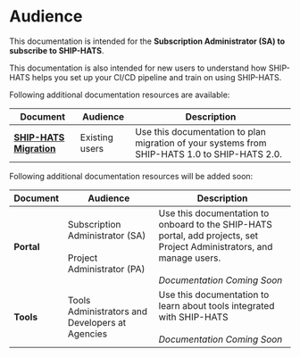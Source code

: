 # Audience

This documentation is intended for the **Subscription Administrator (SA) to subscribe to SHIP-HATS**.

This documentation is also intended for new users to understand how SHIP-HATS helps you set up your CI/CD pipeline and train on using SHIP-HATS. 

Following additional documentation resources are available:

|Document|Audience|Description|
|---|---|---|
|**[SHIP-HATS Migration](https://docs.developer.tech.gov.sg/docs/ship-hats-migration/)**|Existing users|Use this documentation to plan migration of your systems from SHIP-HATS 1.0 to SHIP-HATS 2.0.|

Following additional documentation resources will be added soon:

|Document|Audience|Description|
|---|---|---|
|**Portal**|Subscription Administrator (SA) <br><br> Project Administrator (PA)|Use this documentation to onboard to the SHIP-HATS portal, add projects, set Project Administrators, and manage users. <br><br> *Documentation Coming Soon*|
|**Tools**|Tools Administrators and Developers at Agencies|Use this documentation to learn about tools integrated with SHIP-HATS <br><br> *Documentation Coming Soon*|

<!--

Following additional documentation resources are available:

|Document|Audience|Description|
|---|---|---|
|**[Portal](https://docs.developer.tech.gov.sg/docs/ship-hats-portal/#/)**|Subscription Administrator (SA) <br><br> Project Administrator (PA)|Use this documentation to onboard to the SHIP-HATS portal, add projects, set Project Administrators, and manage users. |
|**[Tools](https://docs.developer.tech.gov.sg/docs/ship-hats-tools/#/)**|Tools Administrators and Developers at Agencies|Use this documentation to learn about tools integrated with SHIP-HATS|
-->